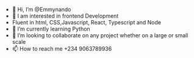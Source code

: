 - 👋 Hi, I’m @Emmynando
- 👀 I am  interested in frontend Development
-  Fluent in html, CSS,Javascript, React, Typescript and Node
- 🌱 I’m currently learning Python
- 💞️ I’m looking to collaborate on any project whether on a large or small scale
- 📫 How to reach me +234 9063789936

<!---
Emmynando/Emmynando is a ✨ special ✨ repository because its `README.md` (this file) appears on your GitHub profile.
You can click the Preview link to take a look at your changes.
--->
